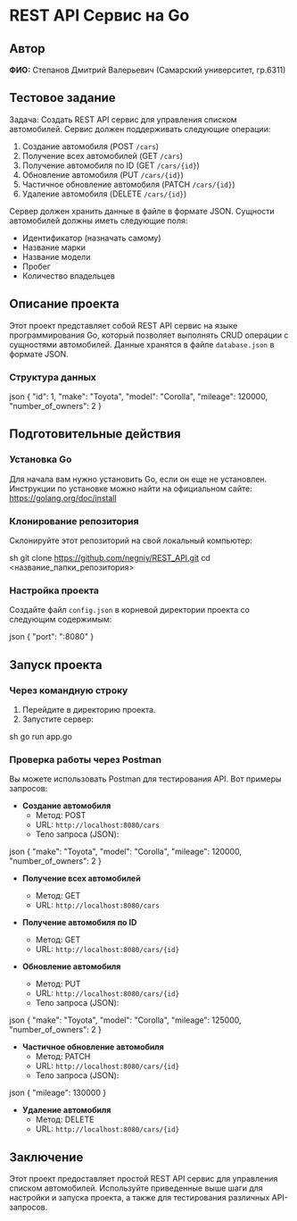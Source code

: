# REST API Сервис на Go

## Автор

**ФИО:** Степанов Дмитрий Валерьевич (Самарский университет, гр.6311)

## Тестовое задание

Задача: Создать REST API сервис для управления списком автомобилей. Сервис должен поддерживать следующие операции:
1. Создание автомобиля (POST `/cars`)
2. Получение всех автомобилей (GET `/cars`)
3. Получение автомобиля по ID (GET `/cars/{id}`)
4. Обновление автомобиля (PUT `/cars/{id}`)
5. Частичное обновление автомобиля (PATCH `/cars/{id}`)
6. Удаление автомобиля (DELETE `/cars/{id}`)

Сервер должен хранить данные в файле в формате JSON. Сущности автомобилей должны иметь следующие поля:
- Идентификатор (назначать самому)
- Название марки
- Название модели
- Пробег
- Количество владельцев


## Описание проекта

Этот проект представляет собой REST API сервис на языке программирования Go, который позволяет выполнять CRUD операции с сущностями автомобилей. Данные хранятся в файле `database.json` в формате JSON.

### Структура данных

json
{
  "id": 1,
  "make": "Toyota",
  "model": "Corolla",
  "mileage": 120000,
  "number_of_owners": 2
}

## Подготовительные действия

### Установка Go

Для начала вам нужно установить Go, если он еще не установлен. Инструкции по установке можно найти на официальном сайте: https://golang.org/doc/install

### Клонирование репозитория

Склонируйте этот репозиторий на свой локальный компьютер:

sh
git clone <https://github.com/negniy/REST_API.git>
cd <название_папки_репозитория>

### Настройка проекта

Создайте файл `config.json` в корневой директории проекта со следующим содержимым:

json
{
  "port": ":8080"
}

## Запуск проекта

### Через командную строку

1. Перейдите в директорию проекта.
2. Запустите сервер:

sh
go run app.go

### Проверка работы через Postman

Вы можете использовать Postman для тестирования API. Вот примеры запросов:

- **Создание автомобиля**
  - Метод: POST
  - URL: `http://localhost:8080/cars`
  - Тело запроса (JSON):
    
json
    {
      "make": "Toyota",
      "model": "Corolla",
      "mileage": 120000,
      "number_of_owners": 2
    }
   

- **Получение всех автомобилей**
  - Метод: GET
  - URL: `http://localhost:8080/cars`

- **Получение автомобиля по ID**
  - Метод: GET
  - URL: `http://localhost:8080/cars/{id}`

- **Обновление автомобиля**
  - Метод: PUT
  - URL: `http://localhost:8080/cars/{id}`
  - Тело запроса (JSON):
    
json
    {
      "make": "Toyota",
      "model": "Corolla",
      "mileage": 125000,
      "number_of_owners": 2
    }
   

- **Частичное обновление автомобиля**
  - Метод: PATCH
  - URL: `http://localhost:8080/cars/{id}`
  - Тело запроса (JSON):
    
json
    {
      "mileage": 130000
    }
   

- **Удаление автомобиля**
  - Метод: DELETE
  - URL: `http://localhost:8080/cars/{id}`

## Заключение

Этот проект предоставляет простой REST API сервис для управления списком автомобилей. Используйте приведенные выше шаги для настройки и запуска проекта, а также для тестирования различных API-запросов.